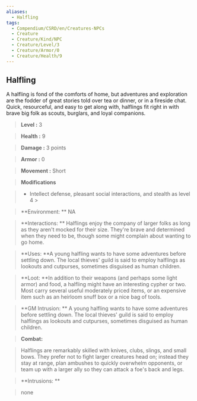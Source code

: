 ```yaml
---
aliases:
  - Halfling
tags:
  - Compendium/CSRD/en/Creatures-NPCs
  - Creature
  - Creature/Kind/NPC
  - Creature/Level/3
  - Creature/Armor/0
  - Creature/Health/9
---
```

  
    
## Halfling    
A halfling is fond of the comforts of home, but adventures and exploration are the fodder of great stories told over tea or dinner, or in a fireside chat. Quick, resourceful, and easy to get along with, halflings fit right in with brave big folk as scouts, burglars, and loyal companions.    
  
    
> **Level :** 3    
> **Health :** 9    
> **Damage :** 3 points    
> **Armor :** 0    
> **Movement :** Short    
> **Modifications**    
>- Intellect defense, pleasant social interactions, and stealth as level 4 >  
>    
> **Environment: ** NA    
> **Interactions: ** Halflings enjoy the company of larger folks as long as they aren't mocked for their size. They're brave and determined when they need to be, though some might complain about wanting to go home.    
> **Uses: **A young halfling wants to have some adventures before settling down. The local thieves' guild is said to employ halflings as lookouts and cutpurses, sometimes disguised as human children.    
> **Loot: **In addition to their weapons (and perhaps some light armor) and food, a halfling might have an interesting cypher or two. Most carry several useful moderately priced items, or an expensive item such as an heirloom snuff box or a nice bag of tools.    
> **GM Intrusion: ** A young halfling wants to have some adventures before settling down. The local thieves' guild is said to employ halflings as lookouts and cutpurses, sometimes disguised as human children.    
  
> **Combat:**   
> Halflings are remarkably skilled with knives, clubs, slings, and small bows. They prefer not to fight larger creatures head on; instead they stay at range, plan ambushes to quickly overwhelm opponents, or team up with a larger ally so they can attack a foe's back and legs.    
    
  
> **Intrusions: **   
> none    
